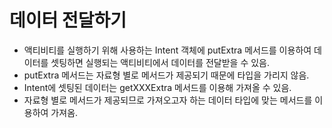 # 데이터 전달하기
- 액티비티를 실행하기 위해 사용하는 Intent 객체에 putExtra 메서드를 이용하여 데이터를 셋팅하면 실행되는 액티비티에서 데이터를 전달받을 수 있음.
- putExtra 메서드는 자료형 별로 메서드가 제공되기 때문에 타입을 가리지 않음.
- Intent에 셋팅된 데이터는 getXXXExtra 메서드를 이용해 가져올 수 있음.
- 자료형 별로 메서드가 제공되므로 가져오고자 하는 데이터 타입에 맞는 메서드를 이용하여 가져옴.